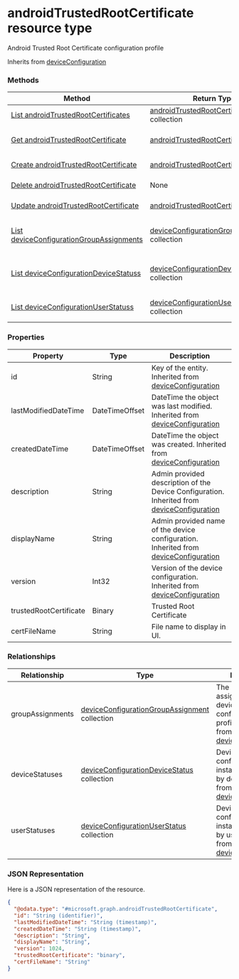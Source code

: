 # androidTrustedRootCertificate resource type

Android Trusted Root Certificate configuration profile

Inherits from [deviceConfiguration](../resources/deviceConfiguration.md)

### Methods
|Method|Return Type|Description|
|---|---|---|
|[List androidTrustedRootCertificates](../api/androidTrustedRootCertificate_list.md)|[androidTrustedRootCertificate](../resources/androidTrustedRootCertificate.md) collection|List properties and relationships of the [androidTrustedRootCertificate](../resources/androidTrustedRootCertificate.md) objects.|
|[Get androidTrustedRootCertificate](../api/androidTrustedRootCertificate_get.md)|[androidTrustedRootCertificate](../resources/androidTrustedRootCertificate.md)|Read properties and relationships of the [androidTrustedRootCertificate](../resources/androidTrustedRootCertificate.md) object.|
|[Create androidTrustedRootCertificate](../api/androidTrustedRootCertificate_create.md)|[androidTrustedRootCertificate](../resources/androidTrustedRootCertificate.md)|Create a new [androidTrustedRootCertificate](../resources/androidTrustedRootCertificate.md) object.|
|[Delete androidTrustedRootCertificate](../api/androidTrustedRootCertificate_delete.md)|None|Deletes a [androidTrustedRootCertificate](../resources/androidTrustedRootCertificate.md).|
|[Update androidTrustedRootCertificate](../api/androidTrustedRootCertificate_update.md)|[androidTrustedRootCertificate](../resources/androidTrustedRootCertificate.md)|Update the properties of a [androidTrustedRootCertificate](../resources/androidTrustedRootCertificate.md) object.|
|[List deviceConfigurationGroupAssignments](../api/androidTrustedRootCertificate_list_deviceConfigurationGroupAssignment.md)|[deviceConfigurationGroupAssignment](../resources/deviceConfigurationGroupAssignment.md) collection|Get the deviceConfigurationGroupAssignments from the groupAssignments navigation property.|
|[List deviceConfigurationDeviceStatuss](../api/androidTrustedRootCertificate_list_deviceConfigurationDeviceStatus.md)|[deviceConfigurationDeviceStatus](../resources/deviceConfigurationDeviceStatus.md) collection|Get the deviceConfigurationDeviceStatuss from the deviceStatuses navigation property.|
|[List deviceConfigurationUserStatuss](../api/androidTrustedRootCertificate_list_deviceConfigurationUserStatus.md)|[deviceConfigurationUserStatus](../resources/deviceConfigurationUserStatus.md) collection|Get the deviceConfigurationUserStatuss from the userStatuses navigation property.|

### Properties
|Property|Type|Description|
|---|---|---|
|id|String|Key of the entity. Inherited from [deviceConfiguration](../resources/deviceConfiguration.md)|
|lastModifiedDateTime|DateTimeOffset|DateTime the object was last modified. Inherited from [deviceConfiguration](../resources/deviceConfiguration.md)|
|createdDateTime|DateTimeOffset|DateTime the object was created. Inherited from [deviceConfiguration](../resources/deviceConfiguration.md)|
|description|String|Admin provided description of the Device Configuration. Inherited from [deviceConfiguration](../resources/deviceConfiguration.md)|
|displayName|String|Admin provided name of the device configuration. Inherited from [deviceConfiguration](../resources/deviceConfiguration.md)|
|version|Int32|Version of the device configuration. Inherited from [deviceConfiguration](../resources/deviceConfiguration.md)|
|trustedRootCertificate|Binary|Trusted Root Certificate|
|certFileName|String|File name to display in UI.|

### Relationships
|Relationship|Type|Description|
|---|---|---|
|groupAssignments|[deviceConfigurationGroupAssignment](../resources/deviceConfigurationGroupAssignment.md) collection|The list of group assignments for the device configuration profile. Inherited from [deviceConfiguration](deviceConfiguration.md)|
|deviceStatuses|[deviceConfigurationDeviceStatus](../resources/deviceConfigurationDeviceStatus.md) collection|Device configuration installation stauts by device. Inherited from [deviceConfiguration](deviceConfiguration.md)|
|userStatuses|[deviceConfigurationUserStatus](../resources/deviceConfigurationUserStatus.md) collection|Device configuration installation stauts by user. Inherited from [deviceConfiguration](deviceConfiguration.md)|

### JSON Representation
Here is a JSON representation of the resource.
<!-- {
  "blockType": "resource",
  "keyProperty": "id",
  "@odata.type": "microsoft.graph.androidTrustedRootCertificate"
}
-->
```json
{
  "@odata.type": "#microsoft.graph.androidTrustedRootCertificate",
  "id": "String (identifier)",
  "lastModifiedDateTime": "String (timestamp)",
  "createdDateTime": "String (timestamp)",
  "description": "String",
  "displayName": "String",
  "version": 1024,
  "trustedRootCertificate": "binary",
  "certFileName": "String"
}
```


